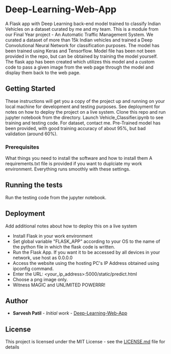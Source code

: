 # Deep-Learning-Web-App
A Flask app with Deep Learning back-end model trained to classify Indian Vehicles on a dataset curated by me and my team. This is a module from our Final Year project - An Automatic Traffic Management System. We curated a dataset of more than 15k Indian vehicles and trained a Deep Convolutional Neural Network for classification purposes.
The model has been trained using Keras and Tensorflow. Model file has been not been provided in the repo, but can be obtained by training the model yourself. The flask app has been created which utilizes this model and a custom code to pass a given image from the web page through the model and display them back to the web page. 


## Getting Started

These instructions will get you a copy of the project up and running on your local machine for development and testing purposes. See deployment for notes on how to deploy the project on a live system.
Clone this repo and run jupyter notebook from the directory. Launch Vehicle_Classifier.ipynb to see training and testing code. 
For dataset, contact me.
Pre-Trained model has been provided, with good training accuracy of about 95%, but bad validation (around 60%). 

### Prerequisites

What things you need to install the software and how to install them
A requirements.txt file is provided if you want to duplciate my work environment. Everything runs smoothly with these settings. 


## Running the tests
Run the testing code from the jupyter notebook.


## Deployment

Add additional notes about how to deploy this on a live system
* Install Flask in your work environment
* Set global variable "FLASK_APP" according to your OS to the name of the python file in which the flask code is written.
* Run the Flask App. If you want it to be accessed by all devices in your network, use host as 0.0.0.0
* Access the website using the hosting PC's IP Address obtained using ipconfig command.
* Enter the URL: <your_ip_address>:5000/static/predict.html
* Choose a png image only. 
* Witness MAGIC and UNLIMITED POWERRR!

## Author

* **Sarvesh Patil** - *Initial work* - [Deep-Learning-Web-App](https://github.com/Servo97/Deep-Learning-Web-App)

## License

This project is licensed under the MIT License - see the [LICENSE.md](LICENSE.md) file for details
